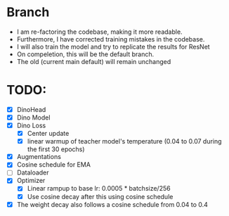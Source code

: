 # Branch
- I am re-factoring the codebase, making it more readable.
- Furthermore, I have corrected training mistakes in the codebase.
- I will also train the model and try to replicate the results for ResNet
- On compeletion, this will be the default branch.
- The old (current main default) will remain unchanged



# TODO:

- [x] DinoHead
- [x] Dino Model
- [x] Dino Loss
  - [x] Center update
  - [x] linear warmup of teacher model's temperature (0.04 to 0.07 during the first 30 epochs)
- [x] Augmentations
- [x] Cosine schedule for EMA
- [ ] Dataloader
- [x] Optimizer
  - [x] Linear rampup to base lr: 0.0005 * batchsize/256
  - [x] Use cosine decay after this using cosine schedule
- [x] The weight decay also follows a cosine schedule from 0.04 to 0.4
